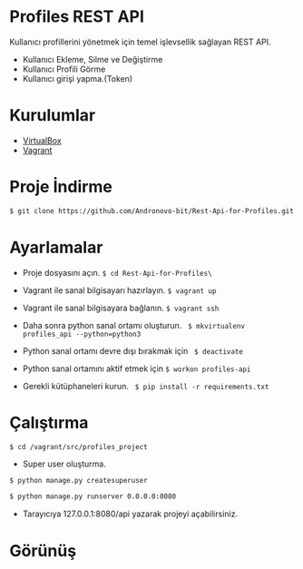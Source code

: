 # Profiles REST API
Kullanıcı profillerini yönetmek için temel işlevsellik sağlayan REST API.

  - Kullanıcı Ekleme, Silme ve Değiştirme
  - Kullanıcı Profili Görme
  - Kullanıcı girişi yapma.(Token)

# Kurulumlar

  - [VirtualBox](virtualbox.org/wiki/Downloads)
  - [Vagrant](https://www.vagrantup.com/downloads) 

# Proje İndirme
```sh
$ git clone https://github.com/Andronovo-bit/Rest-Api-for-Profiles.git
```

# Ayarlamalar
  - Proje dosyasını açın. ``` $ cd Rest-Api-for-Profiles\ ```
  
  - Vagrant ile sanal bilgisayarı hazırlayın.  ``` $ vagrant up  ```
  
  - Vagrant ile sanal bilgisayara bağlanın. ``` $ vagrant ssh  ```
  
  - Daha sonra python sanal ortamı oluşturun. ``` $ mkvirtualenv profiles_api --python=python3```
  
  - Python sanal ortamı devre dışı bırakmak için ``` $ deactivate```
  
  - Python sanal ortamını aktif etmek için ``` $ workon profiles-api ```
  
  - Gerekli kütüphaneleri kurun.  ```  $ pip install -r requirements.txt ```
# Çalıştırma

```sh
$ cd /vagrant/src/profiles_project
```
- Super user oluşturma.
```
$ python manage.py createsuperuser
```

```sh
$ python manage.py runserver 0.0.0.0:8080
```
- Tarayıcıya 127.0.0.1:8080/api yazarak projeyi açabilirsiniz.

# Görünüş

